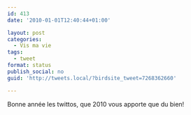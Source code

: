 ```yaml
---
id: 413
date: '2010-01-01T12:40:44+01:00'

layout: post
categories:
  - Vis ma vie
tags:
  - tweet
format: status
publish_social: no
guid: 'http://tweets.local/?birdsite_tweet=7268362660'

---
```


Bonne année les twittos, que 2010 vous apporte que du bien!